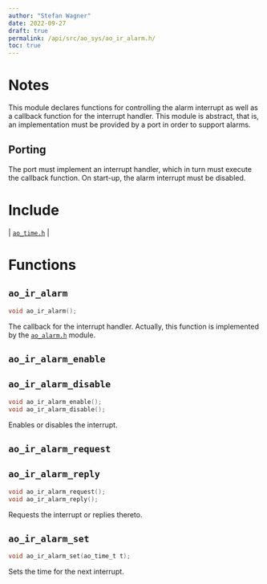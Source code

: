 ```yaml
---
author: "Stefan Wagner"
date: 2022-09-27
draft: true
permalink: /api/src/ao_sys/ao_ir_alarm.h/
toc: true
---
```


# Notes

This module declares functions for controlling the alarm interrupt as well as a callback function for the interrupt handler. This module is abstract, that is, an implementation must be provided by a port in order to support alarms.

## Porting

The port must implement an interrupt handler, which in turn must execute the callback function. On start-up, the alarm interrupt must be disabled.

# Include

| [`ao_time.h`](ao_time.h.md) |

# Functions

## `ao_ir_alarm`

```c
void ao_ir_alarm();
```

The callback for the interrupt handler. Actually, this function is implemented by the [`ao_alarm.h`](ao_alarm.h.md) module.

## `ao_ir_alarm_enable`
## `ao_ir_alarm_disable`

```c
void ao_ir_alarm_enable();
void ao_ir_alarm_disable();
```

Enables or disables the interrupt.

## `ao_ir_alarm_request`
## `ao_ir_alarm_reply`

```c
void ao_ir_alarm_request();
void ao_ir_alarm_reply();
```

Requests the interrupt or replies thereto.

## `ao_ir_alarm_set`

```c
void ao_ir_alarm_set(ao_time_t t);
```

Sets the time for the next interrupt.
